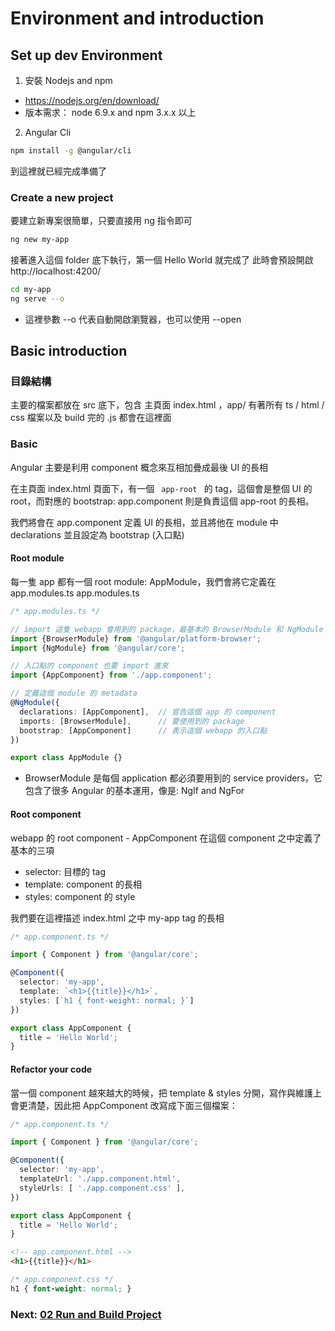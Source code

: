 # Environment and introduction


## Set up dev Environment

1. 安裝 Nodejs and npm

* https://nodejs.org/en/download/
* 版本需求： node 6.9.x and npm 3.x.x 以上

2. Angular Cli

```sh
npm install -g @angular/cli
```

到這裡就已經完成準備了


### Create a new project

要建立新專案很簡單，只要直接用 ng 指令即可

```sh
ng new my-app
```

接著進入這個 folder 底下執行，第一個 Hello World 就完成了
此時會預設開啟 http://localhost:4200/

```sh
cd my-app
ng serve --o
```

* 這裡參數 --o 代表自動開啟瀏覽器，也可以使用 --open



## Basic introduction


### 目錄結構

主要的檔案都放在 src 底下，包含 主頁面 index.html ，app/ 有著所有 ts / html / css 檔案以及 build 完的 .js 都會在這裡面


### Basic

Angular 主要是利用 component 概念來互相加疊成最後 UI 的長相

在主頁面 index.html 頁面下，有一個 <code> app-root </code> 的 tag，這個會是整個 UI 的 root，而對應的 bootstrap: app.component 則是負責這個 app-root 的長相。

我們將會在 app.component 定義 UI 的長相，並且將他在 module 中 declarations 並且設定為 bootstrap (入口點)


#### Root module

每一隻 app 都有一個 root module: AppModule，我們會將它定義在 app.modules.ts
app.modules.ts


```ts
/* app.modules.ts */

// import 這隻 webapp 會用到的 package，最基本的 BrowserModule 和 NgModule
import {BrowserModule} from '@angular/platform-browser';
import {NgModule} from '@angular/core';

// 入口點的 component 也要 import 進來
import {AppComponent} from './app.component';

// 定義這個 module 的 metadata
@NgModule({
  declarations: [AppComponent],  // 宣告這個 app 的 component
  imports: [BrowserModule],      // 要使用到的 package
  bootstrap: [AppComponent]      // 表示這個 webapp 的入口點
})

export class AppModule {}
```

* BrowserModule 是每個 application 都必須要用到的 service providers，它包含了很多 Angular 的基本運用，像是: NgIf and NgFor


#### Root component

webapp 的 root component - AppComponent
在這個 component 之中定義了基本的三項

* selector: 目標的 tag
* template: component 的長相
* styles: component 的 style

我們要在這裡描述 index.html 之中 my-app tag 的長相

```ts
/* app.component.ts */

import { Component } from '@angular/core';

@Component({
  selector: 'my-app',
  template: `<h1>{{title}}</h1>`,
  styles: [`h1 { font-weight: normal; }`]
})

export class AppComponent {
  title = 'Hello World';
}
```


#### Refactor your code

當一個 component 越來越大的時候，把 template & styles 分開，寫作與維護上會更清楚，因此把 AppComponent 改寫成下面三個檔案：

```ts
/* app.component.ts */

import { Component } from '@angular/core';

@Component({
  selector: 'my-app',
  templateUrl: './app.component.html',
  styleUrls: [ './app.component.css' ],
})

export class AppComponent {
  title = 'Hello World';
}
```


```html
<!-- app.component.html -->
<h1>{{title}}</h1>
```


```css
/* app.component.css */ 
h1 { font-weight: normal; }
```


### Next:  [02 Run and Build Project]

[02 Run and Build Project]: <https://github.com/sean1093/angular-starter/blob/master/02.run-and-build-project.md>